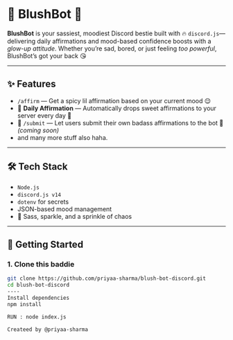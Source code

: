 # 💖 BlushBot 💅

**BlushBot** is your sassiest, moodiest Discord bestie built with 🔥 `discord.js`—delivering daily affirmations and mood-based confidence boosts with a *glow-up attitude*. Whether you’re sad, bored, or just feeling *too powerful*, BlushBot’s got your back 😘

---

## ✨ Features

- `/affirm` — Get a spicy lil affirmation based on your current mood 😌
- 🔁 **Daily Affirmation** — Automatically drops sweet affirmations to your server every day 🩷
- 📝 `/submit` — Let users submit their own badass affirmations to the bot 👑 *(coming soon)*
- and many more stuff also haha.

---

## 🛠️ Tech Stack

- `Node.js`
- `discord.js v14`
- `dotenv` for secrets
- JSON-based mood management
- 💋 Sass, sparkle, and a sprinkle of chaos

---

## 🚀 Getting Started

### 1. Clone this baddie

```bash
git clone https://github.com/priyaa-sharma/blush-bot-discord.git
cd blush-bot-discord
----
Install dependencies
npm install

RUN : node index.js

Createed by @priyaa-sharma



